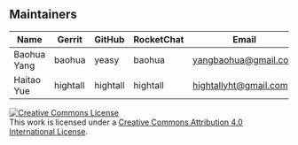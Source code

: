 ## Maintainers

| Name | Gerrit | GitHub | RocketChat | Email |
|---|---|---|---|---|
| Baohua Yang | baohua | yeasy | baohua | yangbaohua@gmail.com |
| Haitao Yue | hightall | hightall | hightall | hightallyht@gmail.com |

<a rel="license" href="http://creativecommons.org/licenses/by/4.0/"><img alt="Creative Commons License" style="border-width:0" src="https://i.creativecommons.org/l/by/4.0/88x31.png" /></a><br />This work is licensed under a <a rel="license" href="http://creativecommons.org/licenses/by/4.0/">Creative Commons Attribution 4.0 International License</a>.
